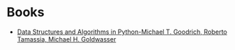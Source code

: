 # Books

- [Data Structures and Algorithms in Python-Michael T. Goodrich, Roberto Tamassia, Michael H. Goldwasser](./Data%20Structures%20and%20Algorithms%20in%20Python-Michael%20T.%20Goodrich,%20Roberto%20Tamassia,%20Michael%20H.%20Goldwasser.pdf)